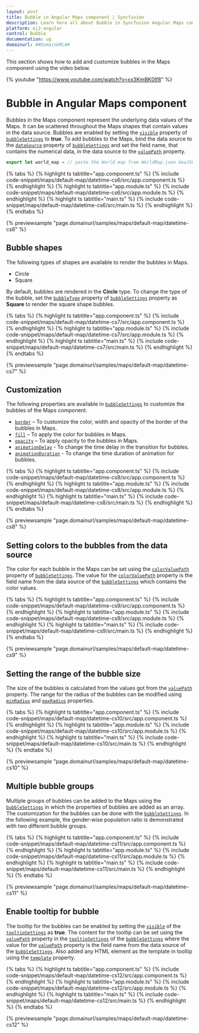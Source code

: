 ```yaml
---
layout: post
title: Bubble in Angular Maps component | Syncfusion
description: Learn here all about Bubble in Syncfusion Angular Maps component of Syncfusion Essential JS 2 and more.
platform: ej2-angular
control: Bubble 
documentation: ug
domainurl: ##DomainURL##
---
```


This section shows how to add and customize bubbles in the Maps component using the video below.

{% youtube "https://www.youtube.com/watch?v=xx3KmBK0If8" %}

# Bubble in Angular Maps component

Bubbles in the Maps component represent the underlying data values of the Maps. It can be scattered throughout the Maps shapes that contain values in the data source. Bubbles are enabled by setting the [`visible`](https://ej2.syncfusion.com/angular/documentation/api/maps/bubbleSettingsModel/#visible) property of [`bubbleSettings`](https://ej2.syncfusion.com/angular/documentation/api/maps/bubbleSettingsModel) to **true**. To add bubbles to the Maps, bind the data source to the [`dataSource`](https://ej2.syncfusion.com/angular/documentation/api/maps/bubbleSettingsModel/#datasource) property of [`bubbleSettings`](https://ej2.syncfusion.com/angular/documentation/api/maps/bubbleSettingsModel) and set the field name, that contains the numerical data, in the data source to the [`valuePath`](https://ej2.syncfusion.com/angular/documentation/api/maps/bubbleSettingsModel/#valuepath) property.

```typescript
export let world_map = // paste the World map from WorldMap.json GeoJSON file.
```

{% tabs %}
{% highlight ts tabtitle="app.component.ts" %}
{% include code-snippet/maps/default-map/datetime-cs6/src/app.component.ts %}
{% endhighlight %}
{% highlight ts tabtitle="app.module.ts" %}
{% include code-snippet/maps/default-map/datetime-cs6/src/app.module.ts %}
{% endhighlight %}
{% highlight ts tabtitle="main.ts" %}
{% include code-snippet/maps/default-map/datetime-cs6/src/main.ts %}
{% endhighlight %}
{% endtabs %}
  
{% previewsample "page.domainurl/samples/maps/default-map/datetime-cs6" %}

## Bubble shapes

The following types of shapes are available to render the bubbles in Maps.

* Circle
* Square

By default, bubbles are rendered in the **Circle** type. To change the type of the bubble, set the [`bubbleType`](https://ej2.syncfusion.com/angular/documentation/api/maps/bubbleSettingsModel/#bubbletype) property of [`bubbleSettings`](https://ej2.syncfusion.com/angular/documentation/api/maps/bubbleSettingsModel) property as **Square** to render the square shape bubbles.

{% tabs %}
{% highlight ts tabtitle="app.component.ts" %}
{% include code-snippet/maps/default-map/datetime-cs7/src/app.component.ts %}
{% endhighlight %}
{% highlight ts tabtitle="app.module.ts" %}
{% include code-snippet/maps/default-map/datetime-cs7/src/app.module.ts %}
{% endhighlight %}
{% highlight ts tabtitle="main.ts" %}
{% include code-snippet/maps/default-map/datetime-cs7/src/main.ts %}
{% endhighlight %}
{% endtabs %}
  
{% previewsample "page.domainurl/samples/maps/default-map/datetime-cs7" %}

## Customization

The following properties are available in [`bubbleSettings`](https://ej2.syncfusion.com/angular/documentation/api/maps/bubbleSettingsModel) to customize the bubbles of the Maps component.

* [`border`](https://ej2.syncfusion.com/angular/documentation/api/maps/bubbleSettingsModel/#border) – To customize the color, width and opacity of the border of the bubbles in Maps.
* [`fill`](https://ej2.syncfusion.com/angular/documentation/api/maps/bubbleSettingsModel/#fill) – To apply the color for bubbles in Maps.
* [`opacity`](https://ej2.syncfusion.com/angular/documentation/api/maps/bubbleSettingsModel/#opacity) – To apply opacity to the bubbles in Maps.
* [`animationDelay`](https://ej2.syncfusion.com/angular/documentation/api/maps/bubbleSettingsModel/#animationdelay) - To change the time delay in the transition for bubbles.
* [`animationDuration`](https://ej2.syncfusion.com/angular/documentation/api/maps/bubbleSettingsModel/#animationduration) - To change the time duration of animation for bubbles.

{% tabs %}
{% highlight ts tabtitle="app.component.ts" %}
{% include code-snippet/maps/default-map/datetime-cs8/src/app.component.ts %}
{% endhighlight %}
{% highlight ts tabtitle="app.module.ts" %}
{% include code-snippet/maps/default-map/datetime-cs8/src/app.module.ts %}
{% endhighlight %}
{% highlight ts tabtitle="main.ts" %}
{% include code-snippet/maps/default-map/datetime-cs8/src/main.ts %}
{% endhighlight %}
{% endtabs %}
  
{% previewsample "page.domainurl/samples/maps/default-map/datetime-cs8" %}

## Setting colors to the bubbles from the data source

The color for each bubble in the Maps can be set using the [`colorValuePath`](https://ej2.syncfusion.com/angular/documentation/api/maps/bubbleSettingsModel/#colorvaluepath) property of [`bubbleSettings`](https://ej2.syncfusion.com/angular/documentation/api/maps/bubbleSettingsModel). The value for the [`colorValuePath`](https://ej2.syncfusion.com/angular/documentation/api/maps/bubbleSettingsModel/#colorvaluepath) property is the field name from the data source of the [`bubbleSettings`](https://ej2.syncfusion.com/angular/documentation/api/maps/bubbleSettingsModel) which contains the color values.

{% tabs %}
{% highlight ts tabtitle="app.component.ts" %}
{% include code-snippet/maps/default-map/datetime-cs9/src/app.component.ts %}
{% endhighlight %}
{% highlight ts tabtitle="app.module.ts" %}
{% include code-snippet/maps/default-map/datetime-cs9/src/app.module.ts %}
{% endhighlight %}
{% highlight ts tabtitle="main.ts" %}
{% include code-snippet/maps/default-map/datetime-cs9/src/main.ts %}
{% endhighlight %}
{% endtabs %}
  
{% previewsample "page.domainurl/samples/maps/default-map/datetime-cs9" %}

## Setting the range of the bubble size

The size of the bubbles is calculated from the values got from the [`valuePath`](https://ej2.syncfusion.com/angular/documentation/api/maps/bubbleSettingsModel/#valuepath) property. The range for the radius of the bubbles can be modified using [`minRadius`](https://ej2.syncfusion.com/angular/documentation/api/maps/bubbleSettingsModel/#minradius) and [`maxRadius`](https://ej2.syncfusion.com/angular/documentation/api/maps/bubbleSettingsModel/#maxradius) properties.

{% tabs %}
{% highlight ts tabtitle="app.component.ts" %}
{% include code-snippet/maps/default-map/datetime-cs10/src/app.component.ts %}
{% endhighlight %}
{% highlight ts tabtitle="app.module.ts" %}
{% include code-snippet/maps/default-map/datetime-cs10/src/app.module.ts %}
{% endhighlight %}
{% highlight ts tabtitle="main.ts" %}
{% include code-snippet/maps/default-map/datetime-cs10/src/main.ts %}
{% endhighlight %}
{% endtabs %}
  
{% previewsample "page.domainurl/samples/maps/default-map/datetime-cs10" %}

## Multiple bubble groups

Multiple groups of bubbles can be added to the Maps using the [`bubbleSettings`](https://ej2.syncfusion.com/angular/documentation/api/maps/bubbleSettingsModel) in which the properties of bubbles are added as an array. The customization for the bubbles can be done with the [`bubbleSettings`](https://ej2.syncfusion.com/angular/documentation/api/maps/bubbleSettingsModel). In the following example, the gender-wise population ratio is demonstrated with two different bubble groups.

{% tabs %}
{% highlight ts tabtitle="app.component.ts" %}
{% include code-snippet/maps/default-map/datetime-cs11/src/app.component.ts %}
{% endhighlight %}
{% highlight ts tabtitle="app.module.ts" %}
{% include code-snippet/maps/default-map/datetime-cs11/src/app.module.ts %}
{% endhighlight %}
{% highlight ts tabtitle="main.ts" %}
{% include code-snippet/maps/default-map/datetime-cs11/src/main.ts %}
{% endhighlight %}
{% endtabs %}
  
{% previewsample "page.domainurl/samples/maps/default-map/datetime-cs11" %}

## Enable tooltip for bubble

The tooltip for the bubbles can be enabled by setting the [`visible`](https://ej2.syncfusion.com/angular/documentation/api/maps/tooltipSettingsModel/#visible) of the [`tooltipSettings`](https://ej2.syncfusion.com/angular/documentation/api/maps/tooltipSettingsModel) as **true**. The content for the tooltip can be set using the [`valuePath`](https://ej2.syncfusion.com/angular/documentation/api/maps/tooltipSettingsModel/#valuepath) property in the [`tooltipSettings`](https://ej2.syncfusion.com/angular/documentation/api/maps/tooltipSettingsModel) of the [`bubbleSettings`](https://ej2.syncfusion.com/angular/documentation/api/maps/bubbleSettingsModel) where the value for the [`valuePath`](https://ej2.syncfusion.com/angular/documentation/api/maps/tooltipSettingsModel/#valuepath) property is the field name from the data source of the [`bubbleSettings`](https://ej2.syncfusion.com/angular/documentation/api/maps/bubbleSettingsModel). Also added any HTML element as the template in tooltip using the [`template`](https://ej2.syncfusion.com/angular/documentation/api/maps/tooltipSettingsModel/#template) property.

{% tabs %}
{% highlight ts tabtitle="app.component.ts" %}
{% include code-snippet/maps/default-map/datetime-cs12/src/app.component.ts %}
{% endhighlight %}
{% highlight ts tabtitle="app.module.ts" %}
{% include code-snippet/maps/default-map/datetime-cs12/src/app.module.ts %}
{% endhighlight %}
{% highlight ts tabtitle="main.ts" %}
{% include code-snippet/maps/default-map/datetime-cs12/src/main.ts %}
{% endhighlight %}
{% endtabs %}
  
{% previewsample "page.domainurl/samples/maps/default-map/datetime-cs12" %}